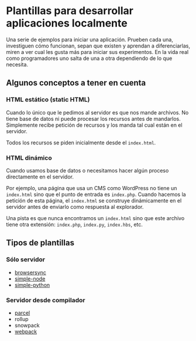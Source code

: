 # Plantillas para desarrollar aplicaciones localmente

Una serie de ejemplos para iniciar una aplicación. Prueben cada una, investiguen cómo funcionan, sepan que existen y aprendan a diferenciarlas, miren a ver cual les gusta más para iniciar sus experimentos. En la vida real como programadores uno salta de una a otra dependiendo de lo que necesita.

## Algunos conceptos a tener en cuenta

### HTML estático (static HTML)

Cuando lo único que le pedimos al servidor es que nos mande archivos. No tiene base de datos ni puede procesar los recursos antes de mandarlos. Simplemente recibe petición de recursos y los manda tal cual están en el servidor.

Todos los recursos se piden inicialmente desde el `index.html`.

### HTML dinámico

Cuando usamos base de datos o necesitamos hacer algún proceso directamente en el servidor.

Por ejemplo, una página que usa un CMS como WordPress no tiene un `index.html` sino que el punto de entrada es `index.php`. Cuando hacemos la petición de esta página, el `index.html` se construye dinámicamente en el servidor antes de enviarlo como respuesta al explorador.

Una pista es que nunca encontramos un `index.html` sino que este archivo tiene otra extensión: `index.php`, `index.py`, `index.hbs`, etc.

## Tipos de plantillas

### Sólo servidor

- [browsersync]('./browsersync')
- [simple-node]('./simple-node')
- [simple-python]('./simple-python')

### Servidor desde compilador

- [parcel]('./parcel')
- rollup
- snowpack
- [webpack](./webpack)
